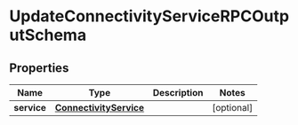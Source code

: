 
# UpdateConnectivityServiceRPCOutputSchema

## Properties
Name | Type | Description | Notes
------------ | ------------- | ------------- | -------------
**service** | [**ConnectivityService**](ConnectivityService.md) |  |  [optional]



